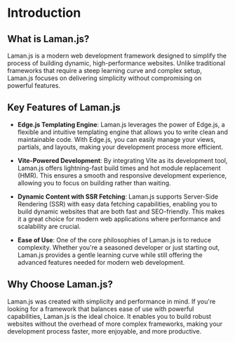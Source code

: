 # Introduction

## What is Laman.js?

Laman.js is a modern web development framework designed to simplify the process of building dynamic, high-performance websites. Unlike traditional frameworks that require a steep learning curve and complex setup, Laman.js focuses on delivering simplicity without compromising on powerful features.

## Key Features of Laman.js

- **Edge.js Templating Engine**: Laman.js leverages the power of Edge.js, a flexible and intuitive templating engine that allows you to write clean and maintainable code. With Edge.js, you can easily manage your views, partials, and layouts, making your development process more efficient.

- **Vite-Powered Development**: By integrating Vite as its development tool, Laman.js offers lightning-fast build times and hot module replacement (HMR). This ensures a smooth and responsive development experience, allowing you to focus on building rather than waiting.

- **Dynamic Content with SSR Fetching**: Laman.js supports Server-Side Rendering (SSR) with easy data fetching capabilities, enabling you to build dynamic websites that are both fast and SEO-friendly. This makes it a great choice for modern web applications where performance and scalability are crucial.

- **Ease of Use**: One of the core philosophies of Laman.js is to reduce complexity. Whether you're a seasoned developer or just starting out, Laman.js provides a gentle learning curve while still offering the advanced features needed for modern web development.

## Why Choose Laman.js?

Laman.js was created with simplicity and performance in mind. If you're looking for a framework that balances ease of use with powerful capabilities, Laman.js is the ideal choice. It enables you to build robust websites without the overhead of more complex frameworks, making your development process faster, more enjoyable, and more productive.
